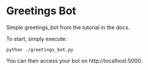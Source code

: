 # Greetings Bot
Simple greetings_bot from the tutorial in the docs. 

To start, simply execute:

```console
python ./greetings_bot.py
```
You can then access your bot on http://localhost:5000.